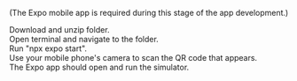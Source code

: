 (The Expo mobile app is required during this stage of the app development.)

Download and unzip folder. <br />
Open terminal and navigate to the folder. <br />
Run "npx expo start". <br />
Use your mobile phone's camera to scan the QR code that appears. <br />
The Expo app should open and run the simulator. <br />
